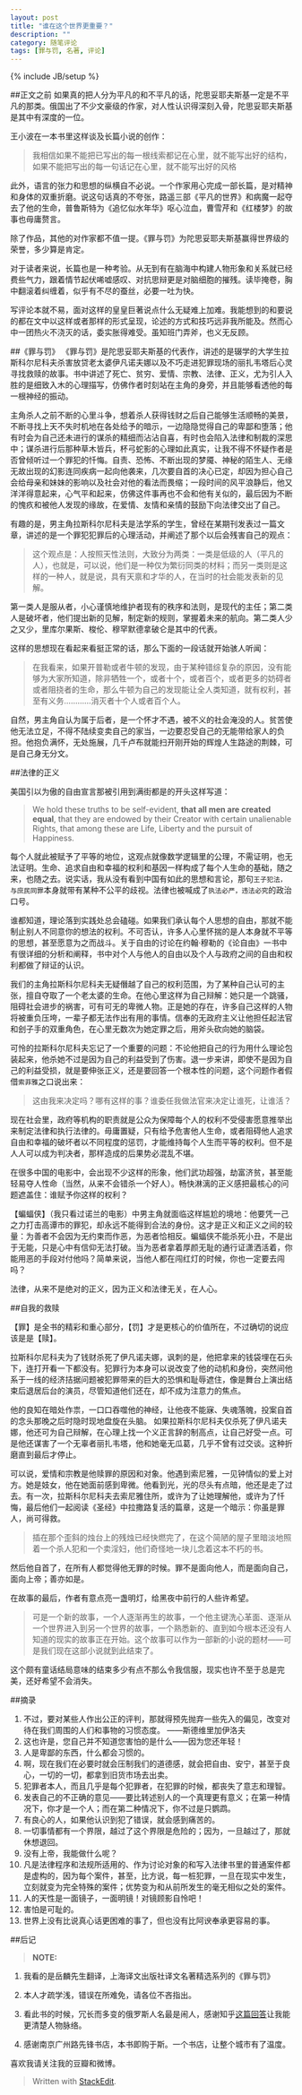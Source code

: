 ```yaml
---
layout: post
title: "谁在这个世界更重要？"
description: ""
category: 随笔评论
tags: [罪与罚, 名著, 评论]
---
```

{% include JB/setup %}


##正文之前
如果真的把人分为平凡的和不平凡的话，陀思妥耶夫斯基一定是不平凡的那类。俄国出了不少文豪级的作家，对人性认识得深刻入骨，陀思妥耶夫斯基是其中有深度的一位。

王小波在一本书里这样谈及长篇小说的创作：

> 我相信如果不能把已写出的每一根线索都记在心里，就不能写出好的结构，如果不能把写出的每一句话记在心里，就不能写出好的风格

此外，语言的张力和思想的纵横自不必说。一个作家用心完成一部长篇，是对精神和身体的双重折磨。说这句话真的不夸张，路遥三部《平凡的世界》和病魔一起夺去了他的生命，普鲁斯特为《追忆似水年华》呕心泣血，曹雪芹和《红楼梦》的故事也毋庸赘言。

除了作品，其他的对作家都不值一提。《罪与罚》为陀思妥耶夫斯基赢得世界级的荣誉，多少算是肯定。

对于读者来说，长篇也是一种考验。从无到有在脑海中构建人物形象和关系就已经费些气力，跟着情节起伏唏嘘感叹、对抗思辩更是对脑细胞的摧残。读毕掩卷，胸中翻滚着纠缠着，似乎有不尽的蚕丝，必要一吐为快。

写评论本就不易，面对这样的皇皇巨著说点什么无疑难上加难。我能想到的和要说的都在文中以这样或者那样的形式呈现，论述的方式和技巧远非我所能及。然而心中一团热火不浇灭的话，委实胀得难受。虽知班门弄斧，也义无反顾。

##《罪与罚》
《罪与罚》是陀思妥耶夫斯基的代表作，讲述的是辍学的大学生拉斯科尔尼科夫杀害放贷老太婆伊凡诺夫娜以及不巧走进犯罪现场的丽扎韦塔后心灵寻找救赎的故事。书中讲述了死亡、贫穷、爱情、宗教、法律、正义，尤为引人入胜的是细致入木的心理描写，仿佛作者时刻站在主角的身旁，并且能够看透他的每一根神经的振动。

主角杀人之前不断的心里斗争，想着杀人获得钱财之后自己能够生活顺畅的美景，不断寻找上天不失时机地在各处给予的暗示，一边隐隐觉得自己的卑鄙和堕落；他有时会为自己还未进行的谋杀的精细而沾沾自喜，有时也会陷入法律和制裁的深思中；谋杀进行后那种草木皆兵，杯弓蛇影的心理如此真实，让我不得不怀疑作者是否曾倾听过一个罪犯的忏悔。自责、恐怖、不断出现的梦魇、神秘的陌生人、无缘无故出现的幻影连同疾病一起向他袭来，几次要自首的决心已定，却因为担心自己会给母亲和妹妹的影响以及社会对他的看法而畏缩；一段时间的风平浪静后，他又洋洋得意起来，心气平和起来，仿佛这件事再也不会和他有关似的，最后因为不断的愧疚和被他人发现的缘故，在爱情、友情和亲情的鼓励下向法律交出了自己。

有趣的是，男主角拉斯科尔尼科夫是法学系的学生，曾经在某期刊发表过一篇文章，讲述的是一个罪犯犯罪后的心理活动，并阐述了那个以后会残害自己的观点：

>这个观点是：人按照天性法则，大致分为两类：一类是低级的人（平凡的人），也就是，可以说，他们是一种仅为繁衍同类的材料；而另一类则是这样的一种人，就是说，具有天禀和才华的人，在当时的社会能发表新的见解。

第一类人是服从者，小心谨慎地维护者现有的秩序和法则，是现代的主任；第二类人是破坏者，他们提出新的见解，制定新的规则，掌握着未来的航向。第二类人少之又少，里库尔果斯、梭伦、穆罕默德拿破仑是其中的代表。

这样的思想现在看起来看挺正常的话，那么下面的一段话就开始骇人听闻：
> 在我看来，如果开普勒或者牛顿的发现，由于某种错综复杂的原因，没有能够为大家所知道，除非牺牲一个，或者十个，或者百个，或者更多的妨碍者或者阻挠者的生命，那么牛顿为自己的发现能让全人类知道，就有权利，甚至有义务…………消灭者十个人或者百个人。

自然，男主角自认为属于后者，是一个怀才不遇，被不义的社会淹没的人。贫苦使他无法立足，不得不陆续变卖自己的家当，一边要忍受自己的无能带给家人的负担。他抱负满怀，无处施展，几千卢布就能扫开刚开始的辉煌人生路途的荆棘，可是自己身无分文。

##法律的正义

美国引以为傲的自由宣言那被引用到满街都是的开头这样写道：

> We hold these truths to be self-evident, **that all men are created equal**, that they are endowed by their Creator with certain unalienable Rights, that among these are Life, Liberty and the pursuit of Happiness.

每个人就此被赋予了平等的地位，这观点就像数学逻辑里的公理，不需证明，也无法证明。生命、追求自由和幸福的权利和基因一样构成了每个人生命的基础，随之来，也随之去。说实话，我从没有看到中国有如此的思想和言论，那句`王子犯法，与庶民同罪`本身就带有某种不公平的歧视。法律也被喊成了`执法必严，违法必究`的政治口号。

谁都知道，理论落到实践处总会磕碰。如果我们承认每个人思想的自由，那就不能制止别人不同意你的想法的权利。不可否认，许多人心里怀揣的是人本身就不平等的思想，甚至愿意为之而战斗。关于自由的讨论在约翰·穆勒的《论自由》一书中有很详细的分析和阐释，书中对个人与他人的自由以及个人与政府之间的自由和权利都做了辩证的认识。

我们的主角拉斯科尔尼科夫无疑僭越了自己的权利范围，为了某种自己认可的主张，擅自夺取了一个老太婆的生命。在他心里这样为自己辩解：她只是一个跳骚，阻碍社会进步的祸害，可有可无的卑微人物。正是她的存在，许多自己这样的人物将被重负压垮，一辈子都无法作出有用的事情。信奉的无政府主义让他担任起法官和刽子手的双重角色，在心里无数次为她定罪之后，用斧头砍向她的脑袋。

可怜的拉斯科尔尼科夫忘记了一个重要的问题：不论他把自己的行为用什么理论包装起来，他杀她不过是因为自己的利益受到了伤害。退一步来讲，即使不是因为自己的利益受损，就是要伸张正义，还是要回答一个根本性的问题，这个问题作者假借`索菲雅`之口说出来：

> 这由我来决定吗？哪有这样的事？谁委任我做法官来决定让谁死，让谁活？

现在社会里，政府等机构的职责就是公众为保障每个人的权利不受侵害愿意推举出来制定法律和执行法律的。毋庸置疑，只有给予危害他人生命，或者阻碍他人追求自由和幸福的破坏者以不同程度的惩罚，才能维持每个人生而平等的权利。但不是人人可以成为判决者，那样造成的后果势必混乱不堪。

在很多中国的电影中，会出现不少这样的形象，他们武功超强，劫富济贫，甚至能轻易夺人性命（当然，从来不会错杀一个好人）。畅快淋漓的正义感把最核心的问题遮盖住：谁赋予你这样的权利？

【蝙蝠侠】（我只看过诺兰的电影）中男主角就面临这样尴尬的境地：他要凭一己之力打击高谭市的罪犯，却永远不能得到合法的身份。这才是正义和正义之间的较量：为善者不会因为无约束而作恶，为恶者恰相反。蝙蝠侠不能杀死小丑，不是出于无能，只是心中有信仰无法打破。当为恶者拿着厚颜无耻的通行证潇洒活着，你能用恶的手段对付他吗？简单来说，当他人都在闯红灯的时候，你也一定要去闯吗？

法律，从来不是绝对的正义，因为正义和法律无关，在人心。

##自我的救赎

【罪】是全书的精彩和重心部分，【罚】才是更核心的价值所在，不过确切的说应该是是【赎】。

拉斯科尔尼科夫为了钱财杀死了伊凡诺夫娜，讽刺的是，他把拿来的钱袋埋在石头下，连打开看一下都没有。犯罪行为本身可以说改变了他的动机和身份，突然间他系于一线的经济拮据问题被犯罪带来的巨大的恐惧和耻辱遮住，像是舞台上演出结束后退居后台的演员，尽管知道他们还在，却不成为注意力的焦点。

他的良知在暗处作祟，一口口吞噬他的神经，让他夜不能寐、失魂落魄，投案自首的念头那晚之后时隐时现地盘旋在头脑。
如果拉斯科尔尼科夫仅杀死了伊凡诺夫娜，他还可为自己辩解，在心理上找一个义正言辞的制高点，让自己好受一点。可是他还谋害了一个无辜者丽扎韦塔，他和她毫无瓜葛，几乎不曾有过交谈。这种折磨直到最后才停止。

可以说，爱情和宗教是他赎罪的原因和对象。他遇到索尼雅，一见钟情似的爱上对方。她是妓女，他在她面前感到卑微。他看到光，光的尽头有点暗，他还是走了过去。有一次，拉斯科尔尼科夫去索尼雅住所，或许为了让她理解他，或许为了忏悔，最后他们一起阅读《圣经》中拉撒路复活的篇章，这是一个暗示：你虽是罪人，尚可得救。

> 插在那个歪斜的烛台上的残烛已经快燃完了，在这个简陋的屋子里暗淡地照着一个杀人犯和一个卖淫妇，他们奇怪地一块儿念着这本不朽的书。

然后他自首了，在所有人都觉得他无罪的时候。罪不是面向他人，而是面向自己，面向上帝；善亦如是。

在故事的最后，作者有意点亮一盏明灯，给黑夜中前行的人些许希望。

> 可是一个新的故事，一个人逐渐再生的故事，一个他主键洗心革面、逐渐从一个世界进入到另一个世界的故事，一个熟悉新的、直到如今根本还没有人知道的现实的故事正在开始。这个故事可以作为一部新的小说的题材——可是我们现在这部小说就到此结束了。

这个颇有童话结局意味的结束多少有点不那么令我信服，现实也许不至于总是完美，还好希望不会消失。

##摘录

1. 不过，要对某些人作出公正的评判，那就得预先抛弃一些先入的偏见，改变对待在我们周围的人们和事物的习惯态度。                      ——斯德维里加伊洛夫
2. 这也许是，您自己并不知道您害怕的是什么——因为您还年轻！
3. 人是卑鄙的东西，什么都会习惯的。
4. 啊，现在我们在必要时就会压制我们的道德感，就会把自由、安宁，甚至于良心，一切的一切，都拿到旧货市场去出卖。
5. 犯罪者本人，而且几乎是每个犯罪者，在犯罪的时候，都丧失了意志和理智。
6. 发表自己的不正确的意见——要比转述别人的一个真理更有意义；在第一种情况下，你才是一个人；而在第二种情况下，你不过是只鹦鹉。
7. 有良心的人，如果他认识到犯了错误，就会感到痛苦的。
8. 一切事情都有一个界限，越过了这个界限是危险的；因为，一旦越过了，那就休想退回。
9. 没有上帝，我能做什么呢？
10. 凡是法律程序和法规所适用的、作为讨论对象的和写入法律书里的普通案件都是虚构的，因为每个案件，甚至，比方说，每一桩犯罪，一旦在现实中发生，立刻就变为完全特殊的案件；优势变为和从前所发生的毫无相似之处的案件。
11. 人的天性是一面镜子，一面明镜！对镜顾影自怜吧！
12. 害怕是可耻的。
13. 世界上没有比说真心话更困难的事了，但也没有比阿谀奉承更容易的事。

##后记

> **NOTE:**  
1. 我看的是岳麟先生翻译，上海译文出版社译文名著精选系列的《罪与罚》  
2. 本人才疏学浅，错误在所难免，请各位不吝指出。  


3. 看此书的时候，冗长而多变的俄罗斯人名最是闹人，感谢知乎[这篇回答][1]让我能更清楚人物脉络。  
4. 感谢南京广州路先锋书店，本书即购于斯。一个书店，让整个城市有了温度。

喜欢我请关注我的豆瓣和微博。

> Written with [StackEdit](https://stackedit.io/).


[1]: http://www.zhihu.com/question/21012475?q=%E4%BF%84%E7%BD%97%E6%96%AF%E4%BA%BA%E7%9A%84%E5%90%8D%E5%AD%97
